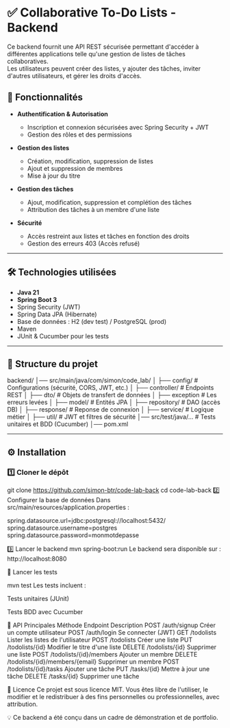 # ✅ Collaborative To-Do Lists - Backend

Ce backend fournit une API REST sécurisée permettant d'accéder à différentes applications telle qu'une gestion de listes de tâches collaboratives.  
Les utilisateurs peuvent créer des listes, y ajouter des tâches, inviter d'autres utilisateurs, et gérer les droits d'accès.

## 🚀 Fonctionnalités

- **Authentification & Autorisation**
  - Inscription et connexion sécurisées avec Spring Security + JWT
  - Gestion des rôles et des permissions

- **Gestion des listes**
  - Création, modification, suppression de listes
  - Ajout et suppression de membres
  - Mise à jour du titre

- **Gestion des tâches**
  - Ajout, modification, suppression et complétion des tâches
  - Attribution des tâches à un membre d'une liste

- **Sécurité**
  - Accès restreint aux listes et tâches en fonction des droits
  - Gestion des erreurs 403 (Accès refusé)

---

## 🛠️ Technologies utilisées

- **Java 21**
- **Spring Boot 3**
- Spring Security (JWT)
- Spring Data JPA (Hibernate)
- Base de données : H2 (dev test) / PostgreSQL (prod)
- Maven
- JUnit & Cucumber pour les tests

---

## 📂 Structure du projet

backend/
│── src/main/java/com/simon/code_lab/
│ ├── config/ # Configurations (sécurité, CORS, JWT, etc.)
│ ├── controller/ # Endpoints REST
│ ├── dto/ # Objets de transfert de données
│ ├── exception # Les erreurs levées
│ ├── model/ # Entités JPA
│ ├── repository/ # DAO (accès DB)
│ ├── response/ # Reponse de connexion
│ ├── service/ # Logique métier
│ ├── util/ # JWT et filtres de sécurité
│── src/test/java/... # Tests unitaires et BDD (Cucumber)
│── pom.xml

---

## ⚙️ Installation

### 1️⃣ Cloner le dépôt
git clone https://github.com/simon-btr/code-lab-back
cd code-lab-back
2️⃣ Configurer la base de données
Dans src/main/resources/application.properties :

spring.datasource.url=jdbc:postgresql://localhost:5432/
spring.datasource.username=postgres
spring.datasource.password=monmotdepasse

3️⃣ Lancer le backend
mvn spring-boot:run
Le backend sera disponible sur :
http://localhost:8080

🧪 Lancer les tests

mvn test
Les tests incluent :

Tests unitaires (JUnit)

Tests BDD avec Cucumber

📡 API Principales
Méthode	Endpoint	Description
POST	/auth/signup	Créer un compte utilisateur
POST	/auth/login	Se connecter (JWT)
GET	/todolists	Lister les listes de l'utilisateur
POST	/todolists	Créer une liste
PUT	/todolists/{id}	Modifier le titre d'une liste
DELETE	/todolists/{id}	Supprimer une liste
POST	/todolists/{id}/members	Ajouter un membre
DELETE	/todolists/{id}/members/{email}	Supprimer un membre
POST	/todolists/{id}/tasks	Ajouter une tâche
PUT	/tasks/{id} Mettre à jour une tâche
DELETE	/tasks/{id}	Supprimer une tâche

📄 Licence
Ce projet est sous licence MIT.
Vous êtes libre de l'utiliser, le modifier et le redistribuer à des fins personnelles ou professionnelles, avec attribution.

💡 Ce backend a été conçu dans un cadre de démonstration et de portfolio.